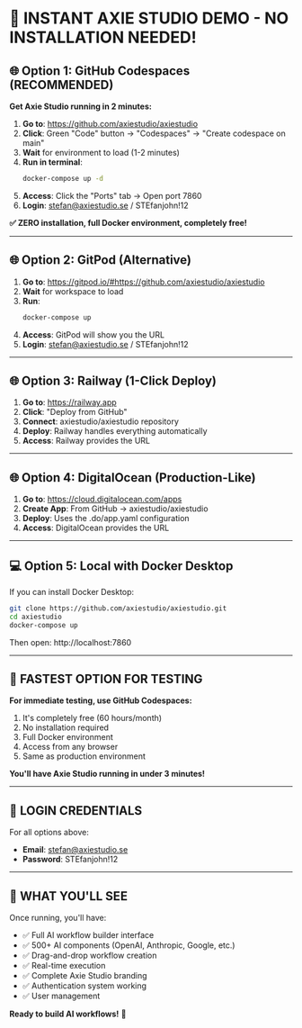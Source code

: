 # 🚀 INSTANT AXIE STUDIO DEMO - NO INSTALLATION NEEDED!

## **🌐 Option 1: GitHub Codespaces (RECOMMENDED)**

**Get Axie Studio running in 2 minutes:**

1. **Go to**: https://github.com/axiestudio/axiestudio
2. **Click**: Green "Code" button → "Codespaces" → "Create codespace on main"
3. **Wait** for environment to load (1-2 minutes)
4. **Run in terminal**:
   ```bash
   docker-compose up -d
   ```
5. **Access**: Click the "Ports" tab → Open port 7860
6. **Login**: stefan@axiestudio.se / STEfanjohn!12

**✅ ZERO installation, full Docker environment, completely free!**

---

## **🌐 Option 2: GitPod (Alternative)**

1. **Go to**: https://gitpod.io/#https://github.com/axiestudio/axiestudio
2. **Wait** for workspace to load
3. **Run**:
   ```bash
   docker-compose up
   ```
4. **Access**: GitPod will show you the URL
5. **Login**: stefan@axiestudio.se / STEfanjohn!12

---

## **🌐 Option 3: Railway (1-Click Deploy)**

1. **Go to**: https://railway.app
2. **Click**: "Deploy from GitHub"
3. **Connect**: axiestudio/axiestudio repository
4. **Deploy**: Railway handles everything automatically
5. **Access**: Railway provides the URL

---

## **🌐 Option 4: DigitalOcean (Production-Like)**

1. **Go to**: https://cloud.digitalocean.com/apps
2. **Create App**: From GitHub → axiestudio/axiestudio
3. **Deploy**: Uses the .do/app.yaml configuration
4. **Access**: DigitalOcean provides the URL

---

## **💻 Option 5: Local with Docker Desktop**

If you can install Docker Desktop:

```bash
git clone https://github.com/axiestudio/axiestudio.git
cd axiestudio
docker-compose up
```

Then open: http://localhost:7860

---

## **🎯 FASTEST OPTION FOR TESTING**

**For immediate testing, use GitHub Codespaces:**

1. It's completely free (60 hours/month)
2. No installation required
3. Full Docker environment
4. Access from any browser
5. Same as production environment

**You'll have Axie Studio running in under 3 minutes!**

---

## **🔑 LOGIN CREDENTIALS**

For all options above:
- **Email**: stefan@axiestudio.se
- **Password**: STEfanjohn!12

---

## **🎉 WHAT YOU'LL SEE**

Once running, you'll have:
- ✅ Full AI workflow builder interface
- ✅ 500+ AI components (OpenAI, Anthropic, Google, etc.)
- ✅ Drag-and-drop workflow creation
- ✅ Real-time execution
- ✅ Complete Axie Studio branding
- ✅ Authentication system working
- ✅ User management

**Ready to build AI workflows!** 🚀
